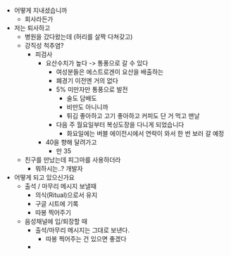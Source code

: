 - 어떻게 지내셨습니까
	- 회사라든가
- 저는 퇴사하고
	- 병원을 갔다왔는데 (허리를 살짝 다쳐갖고)
	- 강직성 척추염?
		- 피검사
			- 요산수치가 높다 -> 통풍으로 갈 수 있다
				- 여성분들은 에스트로겐이 요산을 배출하는
				- 폐경기 이전엔 거의 없다
				- 5% 미만자만 통풍으로 발전
					- 술도 담배도
					- 비만도 아니니까
					- 튀김 좋아하고 고기 좋아하고 커피도 단 거 먹고 맨날
				- 다음 주 월요일부터 복싱도장을 다니게 되었습니다 
					- 화요일에는 버블 에이전시에서 연락이 와서 한 번 보러 갈 예정
			- 40을 향해 달려가고
				- 만 35
	- 친구를 만났는데 피그마를 사용하더라
		- 뭐하시는..? 개발자
- 어떻게 되고 있으신가요
	- 출석 / 마무리 메시지 보낼때
		- 의식(Ritual)으로서 유지
		- 구글 시트에 기록
		- 따봉 찍어주기
	- 음성채널에 입/퇴장할 때
		- 출석/마무리 메시지는 그대로 보낸다. 
			- 따봉 찍어주는 건 있으면 좋겠다
		- 